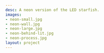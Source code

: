 ```yaml
---
desc: A neon version of the LED starfish.
images:
- neon-small.jpg
- neon-wall.jpg
- neon-large.jpg
- neon-behind-lit.jpg
- neon-process.jpg
layout: project
---
```

